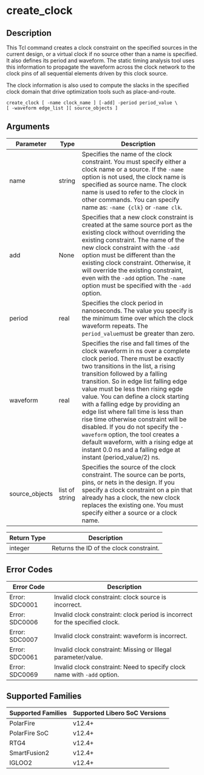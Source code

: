 # create_clock

## Description 

This Tcl command creates a clock constraint on the specified sources in the current design, or a virtual clock if no source other than a name is specified. It also defines its period and waveform. The static timing analysis tool uses this information to propagate the waveform across the clock network to the clock pins of all sequential elements driven by this clock source.

The clock information is also used to compute the slacks in the specified clock domain that drive optimization tools such as place-and-route.

```
create_clock [ -name clock_name ] [-add] -period period_value \
[ -waveform edge_list ][ source_objects ]
```

## Arguments 

|Parameter|Type|Description|
|---------|----|-----------|
|name|string|Specifies the name of the clock constraint. You must specify either a clock name or a source. If the `-name` option is not used, the clock name is specified as source name. The clock name is used to refer to the clock in other commands. You can specify name as: `-name {clk}` or `-name clk`.|
|add|None|Specifies that a new clock constraint is created at the same source port as the existing clock without overriding the existing constraint. The name of the new clock constraint with the `-add` option must be different than the existing clock constraint. Otherwise, it will override the existing constraint, even with the `-add` option. The `-name` option must be specified with the `-add` option.|
|period|real|Specifies the clock period in nanoseconds. The value you specify is the minimum time over which the clock waveform repeats. The `period_value`must be greater than zero.|
|waveform|real|Specifies the rise and fall times of the clock waveform in ns over a complete clock period. There must be exactly two transitions in the list, a rising transition followed by a falling transition. So in edge list falling edge value must be less then rising egde value. You can define a clock starting with a falling edge by providing an edge list where fall time is less than rise time otherwise constraint will be disabled. If you do not specify the `-waveform` option, the tool creates a default waveform, with a rising edge at instant 0.0 ns and a falling edge at instant (period_value/2) ns.|
|source_objects|list of string|Specifies the source of the clock constraint. The source can be ports, pins, or nets in the design. If you specify a clock constraint on a pin that already has a clock, the new clock replaces the existing one. You must specify either a source or a clock name.|

|Return Type|Description|
|-----------|-----------|
|integer|Returns the ID of the clock constraint.|

## Error Codes 

|Error Code|Description|
|----------|-----------|
|Error: SDC0001|Invalid clock constraint: clock source is incorrect.|
|Error: SDC0006|Invalid clock constraint: clock period is incorrect for the specified clock.|
|Error: SDC0007|Invalid clock constraint: waveform is incorrect.|
|Error: SDC0061|Invalid clock constraint: Missing or Illegal parameter/value.|
|Error: SDC0069|Invalid clock constraint: Need to specify clock name with `-add` option.|

## Supported Families 

|Supported Families|Supported Libero SoC Versions|
|------------------|-----------------------------|
|PolarFire|v12.4+|
|PolarFire SoC|v12.4+|
|RTG4|v12.4+|
|SmartFusion2|v12.4+|
|IGLOO2|v12.4+|

